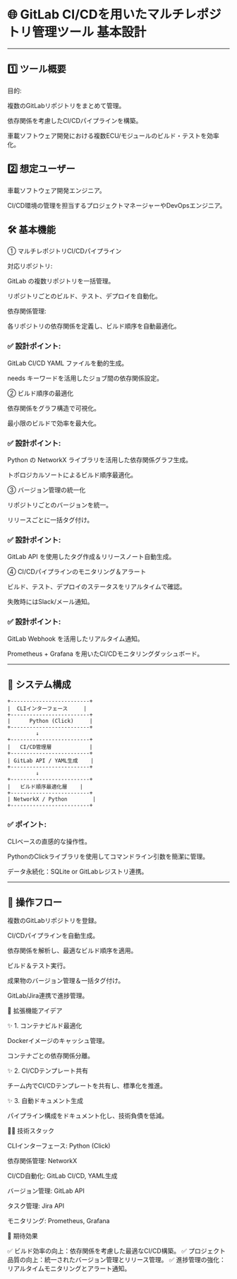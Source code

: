 # **🌐 GitLab CI/CDを用いたマルチレポジトリ管理ツール 基本設計**
---
## **1️⃣ ツール概要**

目的:

複数のGitLabリポジトリをまとめて管理。

依存関係を考慮したCI/CDパイプラインを構築。

車載ソフトウェア開発における複数ECU/モジュールのビルド・テストを効率化。

## **2️⃣ 想定ユーザー**

車載ソフトウェア開発エンジニア。

CI/CD環境の管理を担当するプロジェクトマネージャーやDevOpsエンジニア。

## **🛠️ 基本機能**

① マルチレポジトリCI/CDパイプライン

対応リポジトリ:

GitLab の複数リポジトリを一括管理。

リポジトリごとのビルド、テスト、デプロイを自動化。

依存関係管理:

各リポジトリの依存関係を定義し、ビルド順序を自動最適化。

### **✅ 設計ポイント:**

GitLab CI/CD YAML ファイルを動的生成。

needs キーワードを活用したジョブ間の依存関係設定。

② ビルド順序の最適化

依存関係をグラフ構造で可視化。

最小限のビルドで効率を最大化。

### **✅ 設計ポイント:**

Python の NetworkX ライブラリを活用した依存関係グラフ生成。

トポロジカルソートによるビルド順序最適化。

③ バージョン管理の統一化

リポジトリごとのバージョンを統一。

リリースごとに一括タグ付け。

### **✅ 設計ポイント:**

GitLab API を使用したタグ作成＆リリースノート自動生成。

④ CI/CDパイプラインのモニタリング＆アラート

ビルド、テスト、デプロイのステータスをリアルタイムで確認。

失敗時にはSlack/メール通知。

### **✅ 設計ポイント:**

GitLab Webhook を活用したリアルタイム通知。

Prometheus + Grafana を用いたCI/CDモニタリングダッシュボード。

---

## **🧱 システム構成**
```
+-------------------------+
|  CLIインターフェース     |
+-------------------------+
|      Python (Click)     |
+-------------------------+
         ↓
+-------------------------+
|   CI/CD管理層            |
+-------------------------+
| GitLab API / YAML生成    |
+-------------------------+
         ↓
+-------------------------+
|   ビルド順序最適化層    |
+-------------------------+
| NetworkX / Python        |
+-------------------------+
```

### **✅ ポイント:**

CLIベースの直感的な操作性。

PythonのClickライブラリを使用してコマンドライン引数を簡潔に管理。

データ永続化：SQLite or GitLabレジストリ連携。

---

## **🚀 操作フロー**

複数のGitLabリポジトリを登録。

CI/CDパイプラインを自動生成。

依存関係を解析し、最適なビルド順序を適用。

ビルド＆テスト実行。

成果物のバージョン管理＆一括タグ付け。

GitLab/Jira連携で進捗管理。

🔮 拡張機能アイデア

✨ 1. コンテナビルド最適化

Dockerイメージのキャッシュ管理。

コンテナごとの依存関係分離。

✨ 2. CI/CDテンプレート共有

チーム内でCI/CDテンプレートを共有し、標準化を推進。

✨ 3. 自動ドキュメント生成

パイプライン構成をドキュメント化し、技術負債を低減。

🧑‍💻 技術スタック

CLIインターフェース: Python (Click)

依存関係管理: NetworkX

CI/CD自動化: GitLab CI/CD, YAML生成

バージョン管理: GitLab API

タスク管理: Jira API

モニタリング: Prometheus, Grafana

🎯 期待効果

✅ ビルド効率の向上：依存関係を考慮した最適なCI/CD構築。
✅ プロジェクト品質の向上：統一されたバージョン管理とリリース管理。
✅ 進捗管理の強化：リアルタイムモニタリングとアラート通知。

